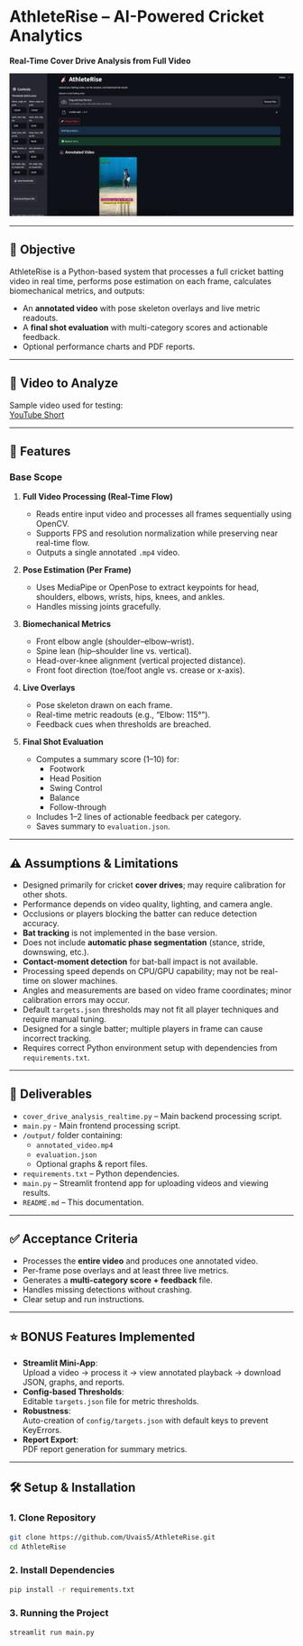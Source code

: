 # AthleteRise – AI-Powered Cricket Analytics  
**Real-Time Cover Drive Analysis from Full Video**

<p align="center">
  <img src="home.png" alt="App screenshot" width="640">
</p>

---

## 📌 Objective
AthleteRise is a Python-based system that processes a full cricket batting video in real time, performs pose estimation on each frame, calculates biomechanical metrics, and outputs:

- An **annotated video** with pose skeleton overlays and live metric readouts.
- A **final shot evaluation** with multi-category scores and actionable feedback.
- Optional performance charts and PDF reports.

---

## 🎯 Video to Analyze
Sample video used for testing:  
[YouTube Short](https://youtube.com/shorts/vSX3IRxGnNY)

---

## 🚀 Features

### **Base Scope**
1. **Full Video Processing (Real-Time Flow)**
   - Reads entire input video and processes all frames sequentially using OpenCV.
   - Supports FPS and resolution normalization while preserving near real-time flow.
   - Outputs a single annotated `.mp4` video.

2. **Pose Estimation (Per Frame)**
   - Uses MediaPipe or OpenPose to extract keypoints for head, shoulders, elbows, wrists, hips, knees, and ankles.
   - Handles missing joints gracefully.

3. **Biomechanical Metrics**
   - Front elbow angle (shoulder–elbow–wrist).
   - Spine lean (hip–shoulder line vs. vertical).
   - Head-over-knee alignment (vertical projected distance).
   - Front foot direction (toe/foot angle vs. crease or x-axis).

4. **Live Overlays**
   - Pose skeleton drawn on each frame.
   - Real-time metric readouts (e.g., “Elbow: 115°”).
   - Feedback cues when thresholds are breached.

5. **Final Shot Evaluation**
   - Computes a summary score (1–10) for:
     - Footwork
     - Head Position
     - Swing Control
     - Balance
     - Follow-through
   - Includes 1–2 lines of actionable feedback per category.
   - Saves summary to `evaluation.json`.

---
## ⚠️ Assumptions & Limitations
- Designed primarily for cricket **cover drives**; may require calibration for other shots.
- Performance depends on video quality, lighting, and camera angle.
- Occlusions or players blocking the batter can reduce detection accuracy.
- **Bat tracking** is not implemented in the base version.
- Does not include **automatic phase segmentation** (stance, stride, downswing, etc.).
- **Contact-moment detection** for bat-ball impact is not available.
- Processing speed depends on CPU/GPU capability; may not be real-time on slower machines.
- Angles and measurements are based on video frame coordinates; minor calibration errors may occur.
- Default `targets.json` thresholds may not fit all player techniques and require manual tuning.
- Designed for a single batter; multiple players in frame can cause incorrect tracking.
- Requires correct Python environment setup with dependencies from `requirements.txt`.

---
## 📂 Deliverables
- `cover_drive_analysis_realtime.py` – Main backend processing script.
- `main.py` - Main frontend processing script.
- `/output/` folder containing:
  - `annotated_video.mp4`
  - `evaluation.json`
  - Optional graphs & report files.
- `requirements.txt` – Python dependencies.
- `main.py` – Streamlit frontend app for uploading videos and viewing results.
- `README.md` – This documentation.

---

## ✅ Acceptance Criteria
- Processes the **entire video** and produces one annotated video.
- Per-frame pose overlays and at least three live metrics.
- Generates a **multi-category score + feedback** file.
- Handles missing detections without crashing.
- Clear setup and run instructions.

---

## ⭐ BONUS Features Implemented
- **Streamlit Mini-App**:  
  Upload a video → process it → view annotated playback → download JSON, graphs, and reports.
- **Config-based Thresholds**:  
  Editable `targets.json` file for metric thresholds.
- **Robustness**:  
  Auto-creation of `config/targets.json` with default keys to prevent KeyErrors.
- **Report Export**:  
  PDF report generation for summary metrics.

---

## 🛠️ Setup & Installation

### 1. Clone Repository
```bash
git clone https://github.com/Uvais5/AthleteRise.git
cd AthleteRise
```
### 2. Install Dependencies
```bash
pip install -r requirements.txt
```
### 3. Running the Project
```bash
streamlit run main.py
```
